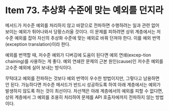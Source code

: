 # Item 73. 추상화 수준에 맞는 예외를 던지라
메서드가 저수준 예외를 처리하지 않고 바깥으로 전파하면 수행하려는 일과 관련 없어 보이는 예외가 튀어나와서 당황스러울 것이다. 
이 문제를 피하려면 상위 계층에서는 저수준 예외를 잡아 자신의 추상화 수준에 맞는 예외로 바꿔 던져야 한다. 
이를 예외 번역(exception translation)이라 한다.

예외를 번역할 때, 저수준 예외가 디버깅에 도움이 된다면 예외 연쇄(excep-tion chaining)를 사용하는 게 좋다. 
예외 연쇄란 문제의 근본 원인(cause)인 저수준 예외를 고수준 예외에 실어 보내는 방식이다.

무턱대고 예외를 전파하는 것보다 예외 번역이 우수한 방법이지만, 그렇다고 남용하면 안 된다. 
가능하다면 저수준 메서드가 반드시 성공하도록 하여 아래 계층에서는 예외가 발생하지 않도록 하는 것이 최선이다. 
차선책은 아래 계층에서의 예외를 피할 수 없다면, 상위 계층에서 그 예외를 조용히 처리하여 문제를 API 호출자에까지 전파하지 않는 방법이다. 